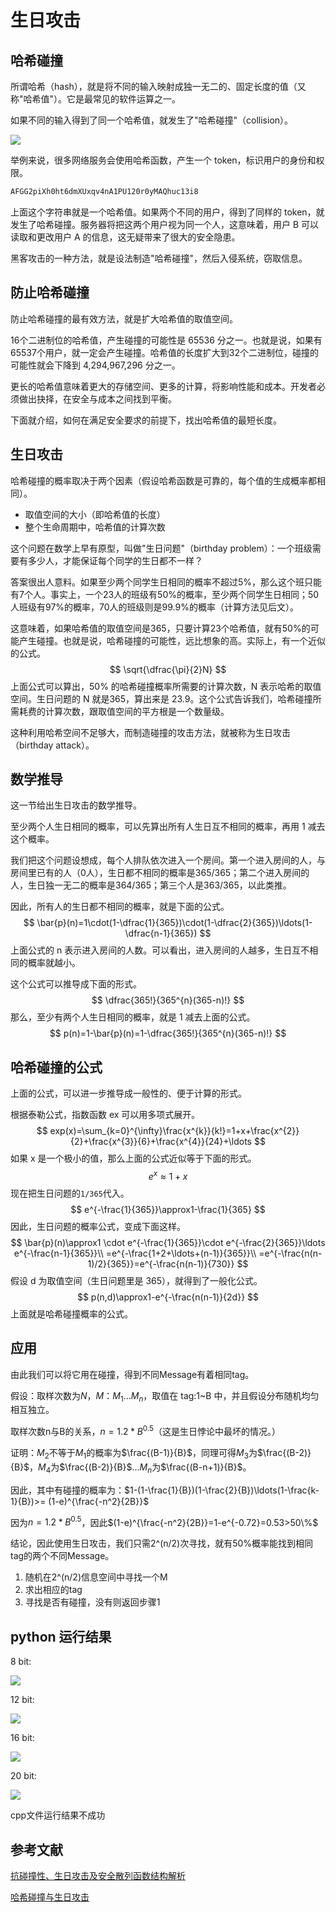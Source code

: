 # 生日攻击

## 哈希碰撞

所谓哈希（hash），就是将不同的输入映射成独一无二的、固定长度的值（又称"哈希值"）。它是最常见的软件运算之一。

如果不同的输入得到了同一个哈希值，就发生了"哈希碰撞"（collision）。

![](https://github.com/yuuu218/Innovation-pioneering/blob/main/image/z1.png?raw=true)

举例来说，很多网络服务会使用哈希函数，产生一个 token，标识用户的身份和权限。

```python
AFGG2piXh0ht6dmXUxqv4nA1PU120r0yMAQhuc13i8
```

上面这个字符串就是一个哈希值。如果两个不同的用户，得到了同样的 token，就发生了哈希碰撞。服务器将把这两个用户视为同一个人，这意味着，用户 B 可以读取和更改用户 A 的信息，这无疑带来了很大的安全隐患。

黑客攻击的一种方法，就是设法制造"哈希碰撞"，然后入侵系统，窃取信息。

## 防止哈希碰撞

防止哈希碰撞的最有效方法，就是扩大哈希值的取值空间。

16个二进制位的哈希值，产生碰撞的可能性是 65536 分之一。也就是说，如果有65537个用户，就一定会产生碰撞。哈希值的长度扩大到32个二进制位，碰撞的可能性就会下降到 4,294,967,296 分之一。

更长的哈希值意味着更大的存储空间、更多的计算，将影响性能和成本。开发者必须做出抉择，在安全与成本之间找到平衡。

下面就介绍，如何在满足安全要求的前提下，找出哈希值的最短长度。

## 生日攻击

哈希碰撞的概率取决于两个因素（假设哈希函数是可靠的，每个值的生成概率都相同）。

- 取值空间的大小（即哈希值的长度）
- 整个生命周期中，哈希值的计算次数

这个问题在数学上早有原型，叫做"生日问题"（birthday problem）：一个班级需要有多少人，才能保证每个同学的生日都不一样？

答案很出人意料。如果至少两个同学生日相同的概率不超过5%，那么这个班只能有7个人。事实上，一个23人的班级有50%的概率，至少两个同学生日相同；50人班级有97%的概率，70人的班级则是99.9%的概率（计算方法见后文）。

这意味着，如果哈希值的取值空间是365，只要计算23个哈希值，就有50%的可能产生碰撞。也就是说，哈希碰撞的可能性，远比想象的高。实际上，有一个近似的公式。
$$
\sqrt{\dfrac{\pi}{2}N}
$$
上面公式可以算出，50% 的哈希碰撞概率所需要的计算次数，N 表示哈希的取值空间。生日问题的 N 就是365，算出来是 23.9。这个公式告诉我们，哈希碰撞所需耗费的计算次数，跟取值空间的平方根是一个数量级。

这种利用哈希空间不足够大，而制造碰撞的攻击方法，就被称为生日攻击（birthday attack）。

## 数学推导

这一节给出生日攻击的数学推导。

至少两个人生日相同的概率，可以先算出所有人生日互不相同的概率，再用 1 减去这个概率。

我们把这个问题设想成，每个人排队依次进入一个房间。第一个进入房间的人，与房间里已有的人（0人），生日都不相同的概率是365/365；第二个进入房间的人，生日独一无二的概率是364/365；第三个人是363/365，以此类推。

因此，所有人的生日都不相同的概率，就是下面的公式。
$$
\bar{p}(n)=1\cdot(1-\dfrac{1}{365})\cdot(1-\dfrac{2}{365})\ldots(1-\dfrac{n-1}{365})
$$
上面公式的 n 表示进入房间的人数。可以看出，进入房间的人越多，生日互不相同的概率就越小。

这个公式可以推导成下面的形式。
$$
\dfrac{365!}{365^{n}(365-n)!}
$$
那么，至少有两个人生日相同的概率，就是 1 减去上面的公式。
$$
p(n)=1-\bar{p}(n)=1-\dfrac{365!}{365^{n}(365-n)!}
$$

## 哈希碰撞的公式

上面的公式，可以进一步推导成一般性的、便于计算的形式。

根据泰勒公式，指数函数 ex 可以用多项式展开。
$$
exp(x)=\sum_{k=0}^{\infty}\frac{x^{k}}{k!}=1+x+\frac{x^{2}}{2}+\frac{x^{3}}{6}+\frac{x^{4}}{24}+\ldots
$$
如果 x 是一个极小的值，那么上面的公式近似等于下面的形式。
$$
e^{x}\approx1+x
$$
现在把生日问题的`1/365`代入。
$$
e^{-\frac{1}{365}}\approx1-\frac{1}{365}
$$
因此，生日问题的概率公式，变成下面这样。
$$
\bar{p}(n)\approx1 \cdot e^{-\frac{1}{365}}\cdot e^{-\frac{2}{365}}\ldots e^{-\frac{n-1}{365}}\\
=e^{-\frac{1+2+\ldots+(n-1)}{365}}\\
=e^{-\frac{n(n-1)/2}{365}}=e^{-\frac{n(n-1)}{730}}
$$
假设 d 为取值空间（生日问题里是 365），就得到了一般化公式。
$$
p(n,d)\approx1-e^{-\frac{n(n-1)}{2d}}
$$
上面就是哈希碰撞概率的公式。

## 应用

由此我们可以将它用在碰撞，得到不同Message有着相同tag。

假设：取样次数为$N，M：M_{1}\ldots M_{n}$，取值在 tag:1~B 中，并且假设分布随机均匀相互独立。

取样次数n与B的关系，$n=1.2*B^{0.5}$（这是生日悖论中最坏的情况。）

证明：$M_{2}$不等于$M_{1}$的概率为$\frac{(B-1)}{B}$，同理可得$M_{3}$为$\frac{(B-2)}{B}$，$M_{4}$为$\frac{(B-2)}{B}$...$M_{n}$为$\frac{(B-n+1)}{B}$。

因此，其中有碰撞的概率为：$1-(1-\frac{1}{B})(1-\frac{2}{B})\ldots(1-\frac{k-1}{B})>= (1-e)^{\frac{-n^2}{2B}}$

因为$n=1.2*B^{0.5}$，因此$(1-e)^{\frac{-n^2}{2B}}=1-e^{-0.72}=0.53>50\%$

结论，因此使用生日攻击，我们只需2^(n/2)次寻找，就有50%概率能找到相同tag的两个不同Message。

1. 随机在2^(n/2)信息空间中寻找一个M
2. 求出相应的tag
3. 寻找是否有碰撞，没有则返回步骤1

## python 运行结果

8 bit:

![](https://github.com/yuuu218/Innovation-pioneering/blob/main/image/z3.png?raw=true)

12 bit:

![](https://github.com/yuuu218/Innovation-pioneering/blob/main/image/z4.png?raw=true)

16 bit:

![](https://github.com/yuuu218/Innovation-pioneering/blob/main/image/z5.png?raw=true)

20 bit:

![](https://github.com/yuuu218/Innovation-pioneering/blob/main/image/z6.png?raw=true)

cpp文件运行结果不成功

## 参考文献

[抗碰撞性、生日攻击及安全散列函数结构解析](https://blog.csdn.net/Metal1/article/details/79887252?ops_request_misc=%257B%2522request%255Fid%2522%253A%2522165874988216782390592038%2522%252C%2522scm%2522%253A%252220140713.130102334.pc%255Fall.%2522%257D&amp;request_id=165874988216782390592038&amp;biz_id=0&amp;utm_medium=distribute.pc_search_result.none-task-blog-2~all~first_rank_ecpm_v1~pc_rank_34-15-79887252-null-null.142^v33^pc_rank_34,185^v2^control&amp;utm_term=%E7%94%9F%E6%97%A5%E6%94%BB%E5%87%BB&amp;spm=1018.2226.3001.4187)

[哈希碰撞与生日攻击](https://blog.csdn.net/yyyggyy/article/details/108880247)
